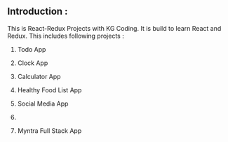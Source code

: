 ## Introduction :
This is React-Redux Projects with KG Coding. It is build to learn React and Redux. This includes following projects :
1. Todo App
2. Clock App
3. Calculator App
4. Healthy Food List App
5. Social Media App
6. 





24. Myntra Full Stack App